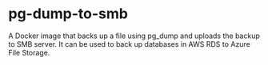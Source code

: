 # pg-dump-to-smb
A Docker image that backs up a file using pg_dump and uploads the backup to SMB server.
It can be used to back up databases in AWS RDS to Azure File Storage.
